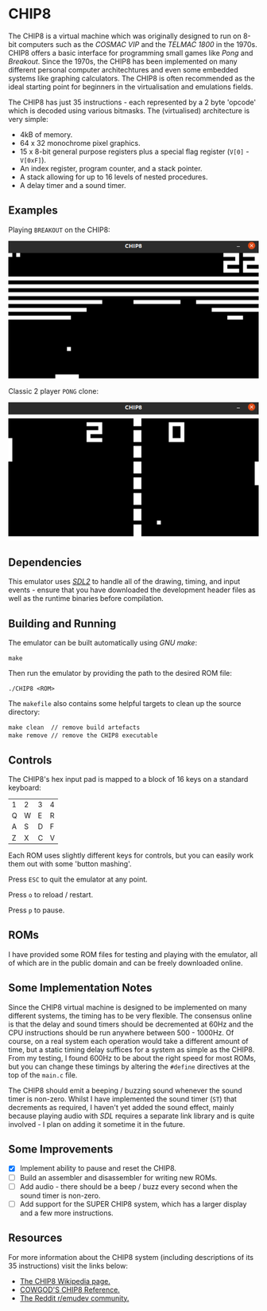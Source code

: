 # CHIP8

The CHIP8 is a virtual machine which was originally designed to run on 8-bit computers such as the *COSMAC VIP* and the *TELMAC 1800* in the 1970s. CHIP8 offers a basic interface for programming small games like *Pong* and *Breakout*. Since the 1970s, the CHIP8 has been implemented on many different personal computer architechtures and even some embedded systems like graphing calculators. The CHIP8 is often recommended as the ideal starting point for beginners in the virtualisation and emulations fields.

The CHIP8 has just 35 instructions - each represented by a 2 byte 'opcode' which is decoded using various bitmasks. The (virtualised) architecture is very simple:

- 4kB of memory.
- 64 x 32 monochrome pixel graphics.
- 15 x 8-bit general purpose registers plus a special flag register (`V[0]` - `V[0xF]`).
- An index register, program counter, and a stack pointer.
- A stack allowing for up to 16 levels of nested procedures.
- A delay timer and a sound timer.

## Examples

Playing `BREAKOUT` on the CHIP8:

![](https://raw.githubusercontent.com/kylemswan/CHIP8/main/assets/BREAKOUT.png)


Classic 2 player `PONG` clone:

![](https://raw.githubusercontent.com/kylemswan/CHIP8/main/assets/PONG.png)


## Dependencies

This emulator uses *[SDL2](https://www.libsdl.org/download-2.0.php)* to handle all of the drawing, timing, and input events - ensure that you have downloaded the development header files as well as the runtime binaries before compilation.

## Building and Running

The emulator can be built automatically using *GNU make*:
```
make
```

Then run the emulator by providing the path to the desired ROM file:
```
./CHIP8 <ROM>
```

The `makefile` also contains some helpful targets to clean up the source directory:
```
make clean	// remove build artefacts
make remove	// remove the CHIP8 executable
```

## Controls

The CHIP8's hex input pad is mapped to a block of 16 keys on a standard keyboard:

|   |   |   |   |
|---|---|---|---|
| 1 | 2 | 3 | 4 |
| Q | W | E | R |
| A | S | D | F |
| Z | X | C | V |

Each ROM uses slightly different keys for controls, but you can easily work them out with some 'button mashing'.

Press `ESC` to quit the emulator at any point.

Press `o` to reload / restart.

Press `p` to pause.

## ROMs

I have provided some ROM files for testing and playing with the emulator, all of which are in the public domain and can be freely downloaded online. 

## Some Implementation Notes

Since the CHIP8 virtual machine is designed to be implemented on many different systems, the timing has to be very flexible. The consensus online is that the delay and sound timers should be decremented at 60Hz and the CPU instructions should be run anywhere between 500 - 1000Hz. Of course, on a real system each operation would take a different amount of time, but a static timing delay suffices for a system as simple as the CHIP8. From my testing, I found 600Hz to be about the right speed for most ROMs, but you can change these timings by altering the `#define` directives at the top of the `main.c` file.

The CHIP8 should emit a beeping / buzzing sound whenever the sound timer is non-zero. Whilst I have implemented the sound timer (`ST`) that decrements as required, I haven't yet added the sound effect, mainly because playing audio with *SDL* requires a separate link library and is quite involved - I plan on adding it sometime it in the future.

## Some Improvements

- [x] Implement ability to pause and reset the CHIP8.
- [ ] Build an assembler and disassembler for writing new ROMs.
- [ ] Add audio - there should be a beep / buzz every second when the sound timer is non-zero.
- [ ] Add support for the SUPER CHIP8 system, which has a larger display and a few more instructions.

## Resources

For more information about the CHIP8 system (including descriptions of its 35 instructions) visit the links below:

- [The CHIP8 Wikipedia page.](https://en.wikipedia.org/wiki/CHIP-8)
- [COWGOD'S CHIP8 Reference.](http://devernay.free.fr/hacks/chip8/C8TECH10.HTM#Dxyn)
- [The Reddit r/emudev community.](http://reddit.com/r/emudev)
